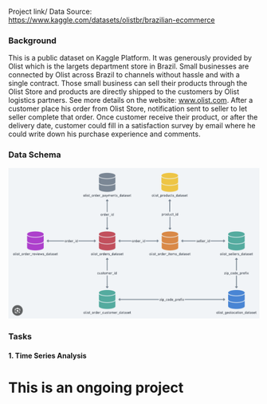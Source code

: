 
Project link/ Data Source: https://www.kaggle.com/datasets/olistbr/brazilian-ecommerce

### Background 
This is a public dataset on Kaggle Platform. It was generously provided by Olist which is the largets department store in Brazil. Small businesses are connected by Olist across Brazil to channels without hassle and with a single contract.
Those small business can sell their products through the Olist Store and products are directly shipped to the customers by Olist logistics partners. See more details on the website: www.olist.com.
After a customer place his order from Olist Store, notification sent to seller to let seller complete that order. Once customer receive their product, or after the delivery date, customer could fill in a satisfaction survey by email where he could write down his purchase experience and comments.



### Data Schema
![databaseRelationship.png](databaseRelationship.png)


### Tasks
#### 1. Time Series Analysis 

# This is an ongoing project 